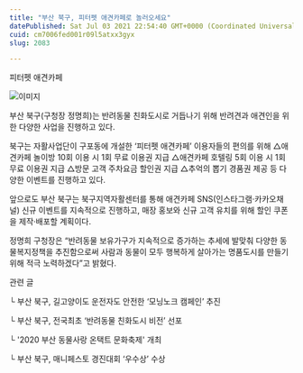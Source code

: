 ```yaml
---
title: "부산 북구, 피터펫 애견카페로 놀러오세요"
datePublished: Sat Jul 03 2021 22:54:40 GMT+0000 (Coordinated Universal Time)
cuid: cm7006fed001r09l5atxx3gyx
slug: 2083

---
```



피터펫 애견카페

![이미지](https://cdn.hashnode.com/res/hashnode/image/upload/v1739249384327/0e24f913-6ea2-4352-b074-9d70ce505fed.png)

부산 북구(구청장 정명희)는 반려동물 친화도시로 거듭나기 위해 반려견과 애견인을 위한 다양한 사업을 진행하고 있다.

북구는 자활사업단이 구포동에 개설한 ‘피터펫 애견카페’ 이용자들의 편의를 위해 △애견카페 놀이방 10회 이용 시 1회 무료 이용권 지급 △애견카페 호텔링 5회 이용 시 1회 무료 이용권 지급 △방문 고객 주차요금 할인권 지급 △추억의 뽑기 경품권 제공 등 다양한 이벤트를 진행하고 있다.

앞으로도 부산 북구는 북구지역자활센터를 통해 애견카페 SNS(인스타그램‧카카오채널) 신규 이벤트를 지속적으로 진행하고, 매장 홍보와 신규 고객 유치를 위해 할인 쿠폰을 제작‧배포할 계획이다.

정명희 구청장은 “반려동물 보유가구가 지속적으로 증가하는 추세에 발맞춰 다양한 동물복지정책을 추진함으로써 사람과 동물이 모두 행복하게 살아가는 명품도시를 만들기 위해 적극 노력하겠다”고 밝혔다.

관련 글

└ 부산 북구, 길고양이도 운전자도 안전한 ‘모닝노크 캠페인’ 추진

└ 부산 북구, 전국최초 ‘반려동물 친화도시 비전’ 선포

└ '2020 부산 동물사랑 온택트 문화축제' 개최

└ 부산 북구, 매니페스토 경진대회 ‘우수상’ 수상